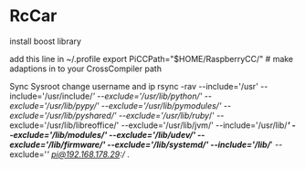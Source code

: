 # RcCar

install boost library


add this line in ~/.profile
    export PiCCPath="$HOME/RaspberryCC/"  # make adaptions in to your CrossCompiler path
    



Sync Sysroot   change username and ip
    rsync -rav --include='/usr' --include='/usr/include/***' --exclude='/usr/lib/python*/' --exclude='/usr/lib/pypy*/' --exclude='/usr/lib/pymodules/' --exclude='/usr/lib/pyshared/' --exclude='/usr/lib/ruby*/' --exclude='/usr/lib/libreoffice/' --exclude='/usr/lib/jvm/' --include='/usr/lib/***' --exclude='/lib/modules/' --exclude='/lib/udev/' --exclude='/lib/firmware/' --exclude='/lib/systemd/' --include='/lib/***' --exclude='*' pi@192.168.178.29:/* . 
